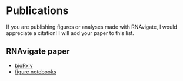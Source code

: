 Publications
============

If you are publishing figures or analyses made with RNAvigate, I would
appreciate a citation! I will add your paper to this list.

## RNAvigate paper

* [bioRxiv](https://www.biorxiv.org/content/10.1101/2023.04.25.538311v1)
* [figure notebooks](https://github.com/Weeks-UNC/RNAvigate_figures)
